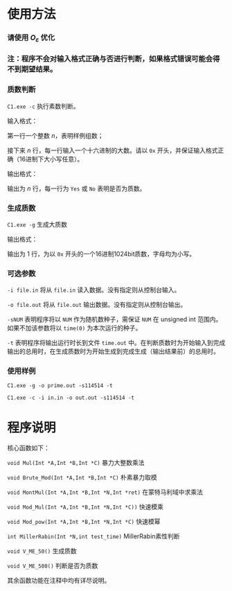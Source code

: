 # 使用方法

### 请使用 $O_{\varepsilon}$ 优化

### 注：程序不会对输入格式正确与否进行判断，如果格式错误可能会得不到期望结果。

### 质数判断

```C1.exe -c``` 执行素数判断。

输入格式：

第一行一个整数 $n$，表明样例组数；

接下来 $n$ 行，每一行输入一个十六进制的大数。请以 ```0x``` 开头，并保证输入格式正确（16进制下大小写任意）。

输出格式：

输出为 $n$ 行，每一行为 ```Yes``` 或 ```No``` 表明是否为质数。

### 生成质数

```C1.exe -g``` 生成大质数

输出格式：

输出为 $1$ 行，为以 ```0x``` 开头的一个16进制1024bit质数，字母均为小写。

### 可选参数

```-i file.in``` 将从 ```file.in``` 读入数据。没有指定则从控制台输入。

```-o file.out``` 将从 ```file.out``` 输出数据。没有指定则从控制台输出。

```-sNUM``` 表明程序将以 ```NUM``` 作为随机数种子，需保证 ```NUM``` 在 unsigned int 范围内。如果不加该参数将以 ```time(0)``` 为本次运行的种子。

```-t``` 表明程序将输出运行时长到文件 ```time.out``` 中。在判断质数时为开始输入到完成输出的总用时，在生成质数时为开始生成到完成生成（输出结果前）的总用时。

### 使用样例

```C1.exe -g -o prime.out -s114514 -t```

```C1.exe -c -i in.in -o out.out -s114514 -t```

# 程序说明

核心函数如下：

```void Mul(Int *A,Int *B,Int *C)``` 暴力大整数乘法

```void Brute_Mod(Int *A,Int *B,Int *C)``` 朴素暴力取模

```void MontMul(Int *A,Int *B,Int *N,Int *ret)``` 在蒙特马利域中求乘法

```void Mod_Mul(Int *A,Int *B,Int *N,Int *C))``` 快速模乘

```void Mod_pow(Int *A,Int *B,Int *N,Int *C)``` 快速模幂

```int MillerRabin(Int *N,int test_time)``` MillerRabin素性判断

```void V_ME_50()``` 生成质数

```void V_ME_500()``` 判断是否为质数

其余函数功能在注释中均有详尽说明。
